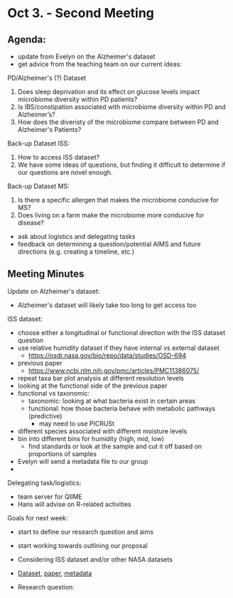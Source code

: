 # Oct 3. - Second Meeting

## Agenda: 
- update from Evelyn on the Alzheimer's dataset
- get advice from the teaching team on our current ideas:

PD/Alzheimer's (?) Dataset
1) Does sleep deprivation and its effect on glucose levels impact microbiome diversity within PD patients?
2) Is IBS/constipation associated with microbiome diversity within PD and Alzheimer’s? 
3) How does the diveristy of the microbiome compare between PD and Alzheimer's Patients?

Back-up Dataset ISS:
1) How to access ISS dataset?
2) We have some ideas of questions, but finding it difficult to determine if our questions are novel enough.
   
Back-up Dataset MS:
1) Is there a specific allergen that makes the microbiome conducive for MS?
2) Does living on a farm make the microbiome more conducive for disease?

- ask about logistics and delegating tasks
- feedback on determining a question/potential AIMS and future directions (e.g. creating a timeline, etc.) 

## Meeting Minutes

Update on Alzheimer's dataset:
- Alzheimer's dataset will likely take too long to get access too

ISS dataset:
- choose either a longitudinal or functional direction with the ISS dataset question
- use relative humidity dataset if they have internal vs external dataset
   - https://osdr.nasa.gov/bio/repo/data/studies/OSD-694
- previous paper
   - https://www.ncbi.nlm.nih.gov/pmc/articles/PMC11386075/
- repeat taxa bar plot analysis at different resolution levels
- looking at the functional side of the previous paper
- functional vs taxonomic:
   - taxonomic: looking at what bacteria exist in certain areas
   - functional: how those bacteria behave with metabolic pathways (predictive)
      - may need to use PICRUSt
- different species associated with different moisture levels
- bin into different bins for humidity (high, mid, low)
   - find standards or look at the sample and cut it off based on proportions of samples
- Evelyn will send a metadata file to our group
- 

Delegating task/logistics:
- team server for QIIME
- Hans will advise on R-related activities

Goals for next week:
- start to define our research question and aims
- start working towards outlining our proposal
  
- Considering ISS dataset and/or other NASA datasets
- [Dataset](https://osdr.nasa.gov/bio/repo/data/studies/OSD-694), [paper](https://www.ncbi.nlm.nih.gov/pmc/articles/PMC11386075/), [metadata](https://docs.google.com/spreadsheets/d/1sYFWApS3anfyT-_HLJm6b2PJkU3hfb5Nj5fkB-dlImw/edit?gid=771785112#gid=771785112)
- Research question: 
